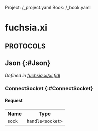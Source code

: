 Project: /_project.yaml
Book: /_book.yaml

# fuchsia.xi


## **PROTOCOLS**

## Json {:#Json}
*Defined in [fuchsia.xi/xi.fidl](https://fuchsia.googlesource.com/fuchsia/+/master/sdk/fidl/fuchsia.xi/xi.fidl#8)*


### ConnectSocket {:#ConnectSocket}


#### Request
<table>
    <tr><th>Name</th><th>Type</th></tr>
    <tr>
            <td><code>sock</code></td>
            <td>
                <code>handle&lt;socket&gt;</code>
            </td>
        </tr></table>

















